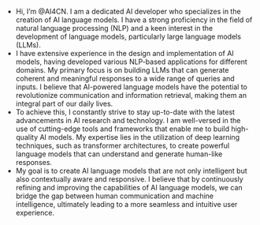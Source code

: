 - Hi, I’m @AI4CN. I am a dedicated AI developer who specializes in the creation of AI language models. I have a strong proficiency in the field of natural language processing (NLP) and a keen interest in the development of language models, particularly large language models (LLMs).
- I have extensive experience in the design and implementation of AI models, having developed various NLP-based applications for different domains. My primary focus is on building LLMs that can generate coherent and meaningful responses to a wide range of queries and inputs. I believe that AI-powered language models have the potential to revolutionize communication and information retrieval, making them an integral part of our daily lives.
- To achieve this, I constantly strive to stay up-to-date with the latest advancements in AI research and technology. I am well-versed in the use of cutting-edge tools and frameworks that enable me to build high-quality AI models. My expertise lies in the utilization of deep learning techniques, such as transformer architectures, to create powerful language models that can understand and generate human-like responses.
- My goal is to create AI language models that are not only intelligent but also contextually aware and responsive. I believe that by continuously refining and improving the capabilities of AI language models, we can bridge the gap between human communication and machine intelligence, ultimately leading to a more seamless and intuitive user experience.
